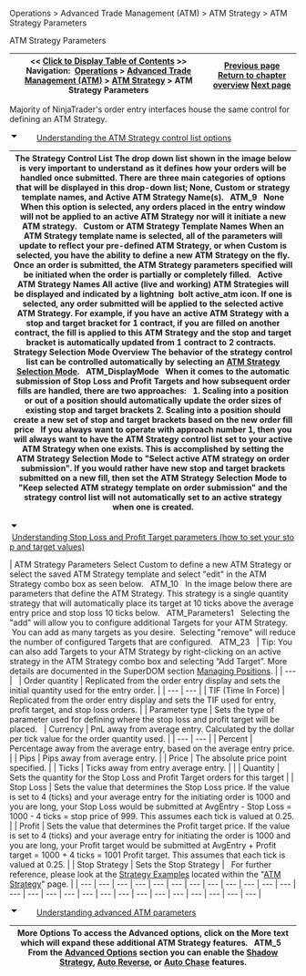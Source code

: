 ﻿


Operations \> Advanced Trade Management (ATM) \> ATM Strategy \> ATM Strategy Parameters






















 ATM Strategy Parameters







| \<\< [Click to Display Table of Contents](atm_strategy_parameters.md) \>\> **Navigation:**     [Operations](operations-1.md) \> [Advanced Trade Management (ATM)](advanced_trade_management_atm-1.md) \> [ATM Strategy](atm_strategy-1.md) \>  ATM Strategy Parameters | [Previous page](atm_strategy-1.md) [Return to chapter overview](atm_strategy-1.md) [Next page](atm_strategy_selection_mode-1.md) |
| --- | --- |














Majority of NinjaTrader's order entry interfaces house the same control for defining an ATM Strategy.


![tog_minus](tog_minus-1.gif)        [Understanding the ATM Strategy control list options](javascript:HMToggle('toggle','UnderstandingTheAtmStrategyControlListOptions','UnderstandingTheAtmStrategyControlListOptions_ICON'))




| The Strategy Control List The drop down list shown in the image below is very important to understand as it defines how your orders will be handled once submitted. There are three main categories of options that will be displayed in this drop\-down list; None, Custom or strategy template names, and Active ATM Strategy Name(s).   ATM_9   None When this option is selected, any orders placed in the entry window will not be applied to an active ATM Strategy nor will it initiate a new ATM strategy.   Custom or ATM Strategy Template Names When an ATM Strategy template name is selected, all of the parameters will update to reflect your pre\-defined ATM Strategy, or when Custom is selected, you have the ability to define a new ATM Strategy on the fly. Once an order is submitted, the ATM Strategy parameters specified will be initiated when the order is partially or completely filled.   Active ATM Strategy Names All active (live and working) ATM Strategies will be displayed and indicated by a lightning  bolt active_atm icon. If one is selected, any order submitted will be applied to the selected active ATM Strategy. For example, if you have an active ATM Strategy with a stop and target bracket for 1 contract, if you are filled on another contract, the fill is applied to this ATM Strategy and the stop and target bracket is automatically updated from 1 contract to 2 contracts.   Strategy Selection Mode Overview The behavior of the strategy control list can be controlled automatically by selecting an [ATM Strategy Selection Mode](atm_strategy_selection_mode-1.md).   ATM_DisplayMode   When it comes to the automatic submission of Stop Loss and Profit Targets and how subsequent order fills are handled, there are two approaches:   1\. Scaling into a position or out of a position should automatically update the order sizes of existing stop and target brackets 2\. Scaling into a position should create a new set of stop and target brackets based on the new order fill price   If you always want to operate with approach number 1, then you will always want to have the ATM Strategy control list set to your active ATM Strategy when one exists. This is accomplished by setting the ATM Strategy Selection Mode to "Select active ATM strategy on order submission". If you would rather have new stop and target brackets submitted on a new fill, then set the ATM Strategy Selection Mode to "Keep selected ATM strategy template on order submission" and the strategy control list will not automatically set to an active strategy when one is created. |
| --- |



![tog_minus](tog_minus-1.gif)        [Understanding Stop Loss and Profit Target parameters (how to set your stop and target values)](javascript:HMToggle('toggle','UnderstandingStopLossAndProfitTargetParametershowToSetYourStopAndTargetValues','UnderstandingStopLossAndProfitTargetParametershowToSetYourStopAndTargetValues_ICON'))




| ATM Strategy Parameters Select Custom to define a new ATM Strategy or select the saved ATM Strategy template and select "edit" in the ATM Strategy combo box as seen below.   ATM_10   In the image below there are parameters that define the ATM Strategy. This strategy is a single quantity strategy that will automatically place its target at 10 ticks above the average entry price and stop loss 10 ticks below.   ATM_Parameters1   Selecting the "add" will allow you to configure additional Targets for your ATM Strategy.  You can add as many targets as you desire.  Selecting "remove" will reduce the number of configured Targets that are configured.   ATM_23     | Tip: You can also add Targets to your ATM Strategy by right\-clicking on an active strategy in the ATM Strategy combo box and selecting “Add Target”. More details are documented in the SuperDOM section [Managing Positions](managing_positions_superdom-1.md). | | --- |        | Order quantity | Replicated from the order entry display and sets the initial quantity used for the entry order. | | --- | --- | | TIF (Time In Force) | Replicated from the order entry display and sets the TIF used for entry, profit target, and stop loss orders. | | Parameter type | Sets the type of parameter used for defining where the stop loss and profit target will be placed.      | Currency | PnL away from average entry. Calculated by the dollar per tick value for the order quantity used. | | --- | --- | | Percent | Percentage away from the average entry, based on the average entry price. | | Pips | Pips away from average entry. | | Price | The absolute price point specified. | | Ticks | Ticks away from entry average entry. | | | Quantity | Sets the quantity for the Stop Loss and Profit Target orders for this target | | Stop Loss | Sets the value that determines the Stop Loss price. If the value is set to 4 (ticks) and your average entry for the initiating order is 1000 and you are long, your Stop Loss would be submitted at AvgEntry \- Stop Loss \= 1000 \- 4 ticks \= stop price of 999\. This assumes each tick is valued at 0\.25\. | | Profit | Sets the value that determines the Profit target price. If the value is set to 4 (ticks) and your average entry for initiating the order is 1000 and you are long, your Profit target would be submitted at AvgEntry \+ Profit target \= 1000 \+ 4 ticks \= 1001 Profit target. This assumes that each tick is valued at 0\.25\. | | Stop Strategy | Sets the Stop Strategy |      For further reference, please look at the [Strategy Examples](tutorial_atm_strategy_example_-1.md) located within the "[ATM Strategy](atm_strategy-1.md)" page. |
| --- | --- | --- | --- | --- | --- | --- | --- | --- | --- | --- | --- | --- | --- | --- | --- | --- | --- | --- | --- | --- | --- | --- | --- | --- | --- |



![tog_minus](tog_minus-1.gif)        [Understanding advanced ATM parameters](javascript:HMToggle('toggle','UnderstandingAdvancedAtmParameters','UnderstandingAdvancedAtmParameters_ICON'))




| More Options To access the Advanced options, click on the More text which will expand these additional ATM Strategy features.   ATM_5   From the [Advanced Options](advanced_options-1.md) section you can enable the [Shadow Strategy](shadow_strategy-1.md), [Auto Reverse](auto_reverse-1.md), or [Auto Chase](auto_chase-1.md) features. |
| --- |










